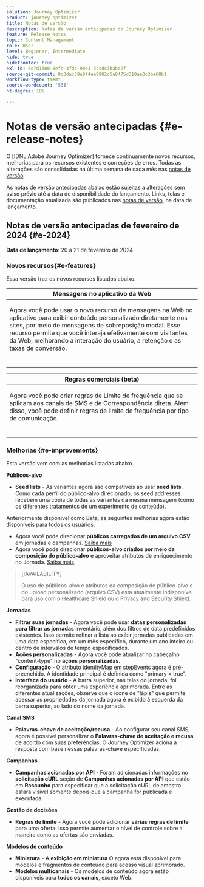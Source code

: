```yaml
---
solution: Journey Optimizer
product: journey optimizer
title: Notas de versão
description: Notas de versão antecipadas do Journey Optimizer
feature: Release Notes
topic: Content Management
role: User
level: Beginner, Intermediate
hide: true
hidefromtoc: true
exl-id: 6e7d1300-8efd-4fdc-90e3-3ccdc3babd2f
source-git-commit: 8d3dac39a0f4ea9982c5a8475d310ae0c3be68b1
workflow-type: tm+mt
source-wordcount: '538'
ht-degree: 18%

---
```


# Notas de versão antecipadas {#e-release-notes}

O [!DNL Adobe Journey Optimizer] fornece continuamente novos recursos, melhorias para os recursos existentes e correções de erros. Todas as alterações são consolidadas na última semana de cada mês nas [notas de versão](release-notes.md).

As notas de versão antecipadas abaixo estão sujeitas a alterações sem aviso prévio até a data de disponibilidade do lançamento. Links, telas e documentação atualizada são publicados nas [notas de versão](release-notes.md), na data de lançamento.

## Notas de versão antecipadas de fevereiro de 2024 {#e-2024}

**Data de lançamento**: 20 a 21 de fevereiro de 2024

### Novos recursos{#e-features}

Essa versão traz os novos recursos listados abaixo.


<table>
<thead>
<tr>
<th><strong>Mensagens no aplicativo da Web</strong><br/></th>
</tr>
</thead>
<tbody>
<tr>
<td>
<p>Agora você pode usar o novo recurso de mensagens na Web no aplicativo para exibir conteúdo personalizado diretamente nos sites, por meio de mensagens de sobreposição modal. Esse recurso permite que você interaja efetivamente com visitantes da Web, melhorando a interação do usuário, a retenção e as taxas de conversão.<br/><br/></p>
<!--img src="assets/do-not-localize/computed-attributes.gif"-->
</tr>
</tbody>
</table>


<table>
<thead>
<tr>
<th><strong>Regras comerciais (beta)</strong><br/></th>
</tr>
</thead>
<tbody>
<tr>
<td>
<p>Agora você pode criar regras de Limite de frequência que se aplicam aos canais de SMS e de Correspondência direta. Além disso, você pode definir regras de limite de frequência por tipo de comunicação.<br/><br/></p>
<!--img src="assets/do-not-localize/computed-attributes.gif"-->
</tr>
</tbody>
</table>



### Melhorias {#e-improvements}

Esta versão vem com as melhorias listadas abaixo.

**Públicos-alvo**

* **Seed lists** - As variantes agora são compatíveis ao usar **seed lists**. Como cada perfil do público-alvo direcionado, os seed addresses recebem uma cópia de todas as variantes da mesma mensagem (como os diferentes tratamentos de um experimento de conteúdo).

Anteriormente disponível como Beta, as seguintes melhorias agora estão disponíveis para todos os usuários:

* Agora você pode direcionar **públicos carregados de um arquivo CSV** em jornadas e campanhas. [Saiba mais](../audience/about-audiences.md#segments-in-journey-optimizer)
* Agora você pode direcionar **públicos-alvo criados por meio da composição do público-alvo** e aproveitar atributos de enriquecimento no Jornada. [Saiba mais](../building-journeys/read-audience.md)

>[!AVAILABILITY]
>
>O uso de públicos-alvo e atributos da composição de público-alvo e do upload personalizado (arquivo CSV) está atualmente indisponível para uso com o Healthcare Shield ou o Privacy and Security Shield.

**Jornadas**

* **Filtrar suas jornadas** - Agora você pode usar **datas personalizadas para filtrar as jornadas** inventário, além dos filtros de data predefinidos existentes. Isso permite refinar a lista ao exibir jornadas publicadas em uma data específica, em um mês específico, durante um ano inteiro ou dentro de intervalos de tempo especificados.
* **Ações personalizadas** - Agora você pode atualizar no cabeçalho &quot;content-type&quot; no **ações personalizadas**.
* **Configuração** - O atributo identityMap em stepEvents agora é pré-preenchido. A identidade principal é definida como &quot;primary = true&quot;.
* **Interface do usuário** - A barra superior, nas telas do jornada, foi reorganizada para obter uma experiência aprimorada. Entre as diferentes atualizações, observe que o ícone de &quot;lápis&quot; que permite acessar as propriedades da jornada agora é exibido à esquerda da barra superior, ao lado do nome da jornada.

**Canal SMS**

* **Palavras-chave de aceitação/recusa** - Ao configurar seu canal SMS, agora é possível personalizar o **Palavras-chave de aceitação e recusa** de acordo com suas preferências. O Journey Optimizer aciona a resposta com base nessas palavras-chave especificadas.

**Campanhas**

* **Campanhas acionadas por API** - Foram adicionadas informações no **solicitação cURL** seção de **Campanhas acionadas por API** que estão em **Rascunho** para especificar que a solicitação cURL de amostra estará visível somente depois que a campanha for publicada e executada.

**Gestão de decisões**

* **Regras de limite** - Agora você pode adicionar **várias regras de limite** para uma oferta. Isso permite aumentar o nível de controle sobre a maneira como as ofertas são enviadas.

**Modelos de conteúdo**

* **Miniatura** - A **exibição em miniatura** O agora está disponível para modelos e fragmentos de conteúdo para acesso visual aprimorado.
* **Modelos multicanais** - Os modelos de conteúdo agora estão disponíveis para **todos os canais**, exceto Web.